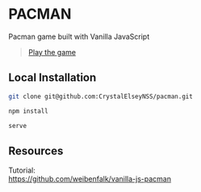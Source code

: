 # PACMAN

Pacman game built with Vanilla JavaScript 

> [Play the game](https://leo-events-pacman.web.app/)



## Local Installation

```bash
git clone git@github.com:CrystalElseyNSS/pacman.git
```

```bash
npm install
```

```bash
serve
```


## Resources

Tutorial:  
https://github.com/weibenfalk/vanilla-js-pacman
